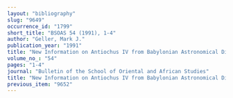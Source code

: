 ```yaml
---
layout: "bibliography"
slug: "9649"
occurrence_id: "1799"
short_title: "BSOAS 54 (1991), 1-4"
author: "Geller, Mark J."
publication_year: "1991"
title: "New Information on Antiochus IV from Babylonian Astronomical Diaries"
volume_no_: "54"
pages: "1-4"
journal: "Bulletin of the School of Oriental and African Studies"
title: "New Information on Antiochus IV from Babylonian Astronomical Diaries"
previous_item: "9652"
---
```

